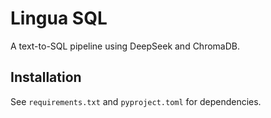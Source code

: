 # Lingua SQL

A text-to-SQL pipeline using DeepSeek and ChromaDB.

## Installation

See `requirements.txt` and `pyproject.toml` for dependencies. 